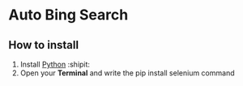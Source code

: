 # Auto Bing Search
## How to install
1. Install [Python](https://www.python.org/downloads/) :shipit:
2. Open your <b>Terminal</b> and write the pip install selenium command
